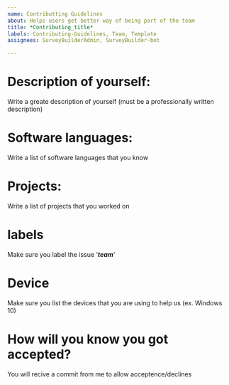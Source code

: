```yaml
---
name: Contributting Guidelines
about: Helps users get better way of being part of the team
title: *Contributing_title*
labels: Contributing-Guidelines, Team, Template
assignees: SurveyBuilderAdmin, SurveyBuilder-bot

---
```



# Description of yourself:
Write a greate description of yourself (must be a professionally written description)

# Software languages:
Write a list of software languages that you know

# Projects:
Write a list of projects that you worked on

# labels
Make sure you label the issue '_**team**_'

# Device
Make sure you list the devices that you are using to help us (ex. Windows 10)

# How will you know you got accepted?
You will recive a commit from me to allow acceptence/declines
